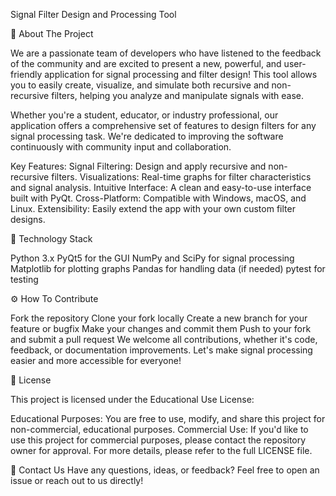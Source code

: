 Signal Filter Design and Processing Tool

🚀 About The Project

We are a passionate team of developers who have listened to the feedback of the community and are excited to present a new, powerful, and user-friendly application for signal processing and filter design! This tool allows you to easily create, visualize, and simulate both recursive and non-recursive filters, helping you analyze and manipulate signals with ease.

Whether you're a student, educator, or industry professional, our application offers a comprehensive set of features to design filters for any signal processing task. We're dedicated to improving the software continuously with community input and collaboration.

Key Features:
Signal Filtering: Design and apply recursive and non-recursive filters.
Visualizations: Real-time graphs for filter characteristics and signal analysis.
Intuitive Interface: A clean and easy-to-use interface built with PyQt.
Cross-Platform: Compatible with Windows, macOS, and Linux.
Extensibility: Easily extend the app with your own custom filter designs.

🤖 Technology Stack

Python 3.x
PyQt5 for the GUI
NumPy and SciPy for signal processing
Matplotlib for plotting graphs
Pandas for handling data (if needed)
pytest for testing

⚙️ How To Contribute

Fork the repository
Clone your fork locally
Create a new branch for your feature or bugfix
Make your changes and commit them
Push to your fork and submit a pull request
We welcome all contributions, whether it's code, feedback, or documentation improvements. Let's make signal processing easier and more accessible for everyone!

📜 License

This project is licensed under the Educational Use License:

Educational Purposes: You are free to use, modify, and share this project for non-commercial, educational purposes.
Commercial Use: If you'd like to use this project for commercial purposes, please contact the repository owner for approval.
For more details, please refer to the full LICENSE file.

🤝 Contact Us
Have any questions, ideas, or feedback? Feel free to open an issue or reach out to us directly!

